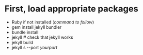 # First, load appropriate packages
* Ruby if not installed (_command to follow_)
* gem install jekyll bundler
* bundle install
* jekyll # check that jekyll works
* jekyll build
* jekyll s --port _yourport_

